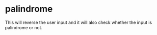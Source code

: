 # palindrome
This will reverse the user input and it will also check whether the input is palindrome or not.
